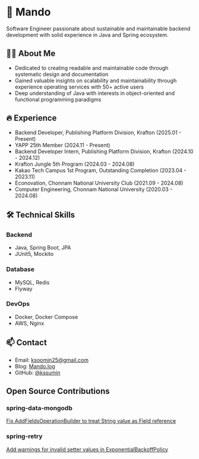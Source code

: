 # 🥟 Mando
Software Engineer passionate about sustainable and maintainable backend development with solid experience in Java and Spring ecosystem.

## 👩‍💻 About Me
* Dedicated to creating readable and maintainable code through systematic design and documentation
* Gained valuable insights on scalability and maintainability through experience operating services with 50+ active users
* Deep understanding of Java with interests in object-oriented and functional programming paradigms

## 🔥 Experience
* Backend Developer, Publishing Platform Division, Krafton (2025.01 - Present)
* YAPP 25th Member (2024.11 - Present)
* Backend Developer Intern, Publishing Platform Division, Krafton (2024.10 - 2024.12)
* Krafton Jungle 5th Program (2024.03 - 2024.08)
* Kakao Tech Campus 1st Program, Outstanding Completion (2023.04 - 2023.11)
* Econovation, Chonnam National University Club (2021.09 - 2024.08)
* Computer Engineering, Chonnam National University (2020.03 - 2024.08)

## 🛠 Technical Skills
### Backend
* Java, Spring Boot, JPA
* JUnit5, Mockito

### Database
* MySQL, Redis
* Flyway

### DevOps
* Docker, Docker Compose
* AWS, Nginx

## 📫 Contact
* Email: ksoomin25@gmail.com
* Blog: [Mando.log](https://velog.io/@kssumin)
* GitHub: [@kssumin](https://github.com/kssumin)

## Open Source Contributions
### spring-data-mongodb
[Fix AddFieldsOperationBuilder to treat String value as Field reference](https://github.com/spring-projects/spring-data-mongodb/pull/4959)

### spring-retry
[Add warnings for invalid setter values in ExponentialBackoffPolicy](https://github.com/spring-projects/spring-retry/pull/492)
